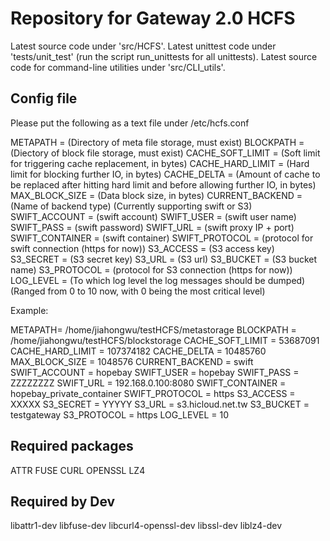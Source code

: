 Repository for Gateway 2.0 HCFS
===============================

Latest source code under 'src/HCFS'.
Latest unittest code under 'tests/unit_test' (run the script
run_unittests for all unittests).
Latest source code for command-line utilities under 'src/CLI_utils'.

Config file
-----------

Please put the following as a text file under /etc/hcfs.conf

METAPATH = (Directory of meta file storage, must exist)
BLOCKPATH = (Diectory of block file storage, must exist)
CACHE_SOFT_LIMIT = (Soft limit for triggering cache replacement, in bytes)
CACHE_HARD_LIMIT = (Hard limit for blocking further IO, in bytes)
CACHE_DELTA = (Amount of cache to be replaced after hitting hard limit and before allowing further IO, in bytes)
MAX_BLOCK_SIZE = (Data block size, in bytes)
CURRENT_BACKEND = (Name of backend type)  (Currently supporting swift or S3)
SWIFT_ACCOUNT = (swift account)
SWIFT_USER = (swift user name)
SWIFT_PASS = (swift password)
SWIFT_URL = (swift proxy IP + port)
SWIFT_CONTAINER = (swift container)
SWIFT_PROTOCOL = (protocol for swift connection (https for now))
S3_ACCESS = (S3 access key)
S3_SECRET = (S3 secret key)
S3_URL = (S3 url)
S3_BUCKET = (S3 bucket name)
S3_PROTOCOL = (protocol for S3 connection (https for now))
LOG_LEVEL = (To which log level the log messages should be dumped) (Ranged from 0 to 10 now, with 0 being the most critical level)

Example:

METAPATH= /home/jiahongwu/testHCFS/metastorage
BLOCKPATH = /home/jiahongwu/testHCFS/blockstorage
CACHE_SOFT_LIMIT = 53687091
CACHE_HARD_LIMIT = 107374182
CACHE_DELTA = 10485760
MAX_BLOCK_SIZE = 1048576
CURRENT_BACKEND = swift
SWIFT_ACCOUNT = hopebay
SWIFT_USER = hopebay
SWIFT_PASS = ZZZZZZZZ
SWIFT_URL = 192.168.0.100:8080
SWIFT_CONTAINER = hopebay_private_container
SWIFT_PROTOCOL = https
S3_ACCESS = XXXXX
S3_SECRET = YYYYY
S3_URL = s3.hicloud.net.tw
S3_BUCKET = testgateway
S3_PROTOCOL = https
LOG_LEVEL = 10

Required packages
-----------------

ATTR
FUSE
CURL
OPENSSL
LZ4

Required by Dev
---------------

libattr1-dev
libfuse-dev
libcurl4-openssl-dev
libssl-dev
liblz4-dev
